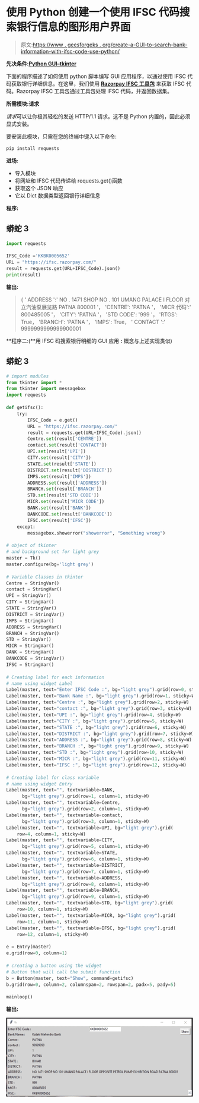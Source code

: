 # 使用 Python 创建一个使用 IFSC 代码搜索银行信息的图形用户界面

> 原文:[https://www . geesforgeks . org/create-a-GUI-to-search-bank-information-with-ifsc-code-use-python/](https://www.geeksforgeeks.org/create-a-gui-to-search-bank-information-with-ifsc-code-using-python/)

**先决条件:**[**Python GUI–tkinter**](https://www.geeksforgeeks.org/python-gui-tkinter/)

下面的程序描述了如何使用 python 脚本编写 GUI 应用程序，以通过使用 IFSC 代码获取银行详细信息。在这里，我们使用 [**Razorpay IFSC 工具包**](https://ifsc.razorpay.com/) 来获取 IFSC 代码。Razorpay IFSC 工具包通过工具包处理 IFSC 代码，并返回数据集。

**所需模块:请求**

*请求*可以让你极其轻松的发送 HTTP/1.1 请求。这不是 Python 内置的，因此必须显式安装。

要安装此模块，只需在您的终端中键入以下命令:

```py
pip install requests
```

**进场:**

*   导入模块
*   将网址和 IFSC 代码传递给 requests.get()函数
*   获取这个 JSON 响应
*   它以 Dict 数据类型返回银行详细信息

**程序:**

## 蟒蛇 3

```py
import requests

IFSC_Code ='KKBK0005652'
URL = "https://ifsc.razorpay.com/"
result = requests.get(URL+IFSC_Code).json()
print(result)
```

**输出:**

> { ' ADDRESS ':' NO . 1471 SHOP NO . 101 UMANG PALACE I FLOOR 对立汽油泵展览路 PATNA 800001 '，
> 'CENTRE': 'PATNA '，
> 'MICR 代码':' 800485005 '，
> 'CITY': 'PATNA '，
> 'STD CODE': '999 '，
> 'RTGS': True，
> 'BRANCH': 'PATNA '，
> 'IMPS': True，
> ' CONTACT ':' 9999999999999900001

**程序二:(**用 IFSC 码搜索银行明细的 GUI 应用 **:** 概念与上述实现类似)

## 蟒蛇 3

```py
# import modules
from tkinter import *
from tkinter import messagebox
import requests

def getifsc():
    try:
        IFSC_Code = e.get()
        URL = "https://ifsc.razorpay.com/"
        result = requests.get(URL+IFSC_Code).json()
        Centre.set(result['CENTRE'])
        contact.set(result['CONTACT'])
        UPI.set(result['UPI'])
        CITY.set(result['CITY'])
        STATE.set(result['STATE'])
        DISTRICT.set(result['DISTRICT'])
        IMPS.set(result['IMPS'])
        ADDRESS.set(result['ADDRESS'])
        BRANCH.set(result['BRANCH'])
        STD.set(result['STD CODE'])
        MICR.set(result['MICR CODE'])
        BANK.set(result['BANK'])
        BANKCODE.set(result['BANKCODE'])
        IFSC.set(result['IFSC'])
    except:
        messagebox.showerror("showerror", "Something wrong")

# object of tkinter
# and background set for light grey
master = Tk()
master.configure(bg='light grey')

# Variable Classes in tkinter
Centre = StringVar()
contact = StringVar()
UPI = StringVar()
CITY = StringVar()
STATE = StringVar()
DISTRICT = StringVar()
IMPS = StringVar()
ADDRESS = StringVar()
BRANCH = StringVar()
STD = StringVar()
MICR = StringVar()
BANK = StringVar()
BANKCODE = StringVar()
IFSC = StringVar()

# Creating label for each information
# name using widget Label
Label(master, text="Enter IFSC Code :", bg="light grey").grid(row=0, sticky=W)
Label(master, text="Bank Name :", bg="light grey").grid(row=1, sticky=W)
Label(master, text="Centre :", bg="light grey").grid(row=2, sticky=W)
Label(master, text="contact :", bg="light grey").grid(row=3, sticky=W)
Label(master, text="UPI :", bg="light grey").grid(row=4, sticky=W)
Label(master, text="CITY :", bg="light grey").grid(row=5, sticky=W)
Label(master, text="STATE :", bg="light grey").grid(row=6, sticky=W)
Label(master, text="DISTRICT :", bg="light grey").grid(row=7, sticky=W)
Label(master, text="ADDRESS :", bg="light grey").grid(row=8, sticky=W)
Label(master, text="BRANCH :", bg="light grey").grid(row=9, sticky=W)
Label(master, text="STD :", bg="light grey").grid(row=10, sticky=W)
Label(master, text="MICR :", bg="light grey").grid(row=11, sticky=W)
Label(master, text="IFSC :", bg="light grey").grid(row=12, sticky=W)

# Creating label for class variable
# name using widget Entry
Label(master, text="", textvariable=BANK,
      bg="light grey").grid(row=1, column=1, sticky=W)
Label(master, text="", textvariable=Centre,
      bg="light grey").grid(row=2, column=1, sticky=W)
Label(master, text="", textvariable=contact,
      bg="light grey").grid(row=3, column=1, sticky=W)
Label(master, text="", textvariable=UPI, bg="light grey").grid(
    row=4, column=1, sticky=W)
Label(master, text="", textvariable=CITY,
      bg="light grey").grid(row=5, column=1, sticky=W)
Label(master, text="", textvariable=STATE,
      bg="light grey").grid(row=6, column=1, sticky=W)
Label(master, text="", textvariable=DISTRICT,
      bg="light grey").grid(row=7, column=1, sticky=W)
Label(master, text="", textvariable=ADDRESS,
      bg="light grey").grid(row=8, column=1, sticky=W)
Label(master, text="", textvariable=BRANCH,
      bg="light grey").grid(row=9, column=1, sticky=W)
Label(master, text="", textvariable=STD, bg="light grey").grid(
    row=10, column=1, sticky=W)
Label(master, text="", textvariable=MICR, bg="light grey").grid(
    row=11, column=1, sticky=W)
Label(master, text="", textvariable=IFSC, bg="light grey").grid(
    row=12, column=1, sticky=W)

e = Entry(master)
e.grid(row=0, column=1)

# creating a button using the widget
# Button that will call the submit function
b = Button(master, text="Show", command=getifsc)
b.grid(row=0, column=2, columnspan=2, rowspan=2, padx=5, pady=5)

mainloop()
```

**输出:**

![](img/b1337b1ab50fa1a463f96dee704f654e.png)
